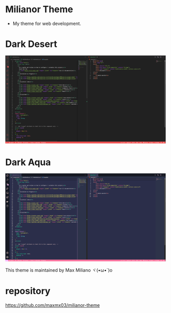 # Milianor Theme

- My theme for web development.

# Dark Desert

![Screenshot](https://raw.githubusercontent.com/maxmx03/milianor-theme/master/images/darkdesert.png)

# Dark Aqua

![Screenshot](https://raw.githubusercontent.com/maxmx03/milianor-theme/master/images/darkaquapng.png)

This theme is maintained by Max Miliano ヾ(•ω•`)o

# repository
https://github.com/maxmx03/milianor-theme
